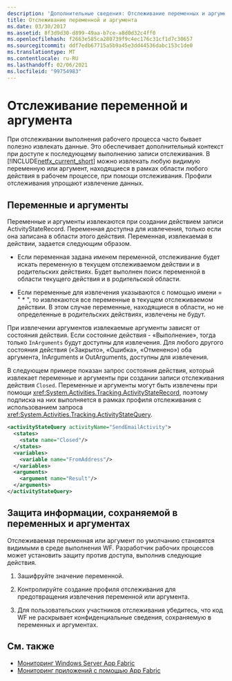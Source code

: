 ```yaml
---
description: 'Дополнительные сведения: Отслеживание переменных и аргументов'
title: Отслеживание переменной и аргумента
ms.date: 03/30/2017
ms.assetid: 8f3d9d30-d899-49aa-b7ce-a8d0d32c4ff0
ms.openlocfilehash: f2663e585ca280739f9c4ec176c31cf1d7c30657
ms.sourcegitcommit: ddf7edb67715a5b9a45e3dd44536dabc153c1de0
ms.translationtype: MT
ms.contentlocale: ru-RU
ms.lasthandoff: 02/06/2021
ms.locfileid: "99754983"
---
```

# <a name="variable-and-argument-tracking"></a>Отслеживание переменной и аргумента

При отслеживании выполнения рабочего процесса часто бывает полезно извлекать данные. Это обеспечивает дополнительный контекст при доступе к последующему выполнению записи отслеживания. В [!INCLUDE[netfx_current_short](../../../includes/netfx-current-short-md.md)] можно извлекать любую видимую переменную или аргумент, находящиеся в рамках области любого действия в рабочем процессе, при помощи отслеживания. Профили отслеживания упрощают извлечение данных.  
  
## <a name="variables-and-arguments"></a>Переменные и аргументы  

 Переменные и аргументы извлекаются при создании действием записи ActivityStateRecord.  Переменная доступна для извлечения, только если она записана в области этого действия. Переменная, извлекаемая в действии, задается следующим образом.  
  
- Если переменная задана именем переменной, отслеживание будет искать переменную в текущем отслеживаемом действии и в родительских действиях. Будет выполнен поиск переменной в области текущего действия и в родительской области.  
  
- Если переменные для извлечения указываются с помощью имени = " \* ", то извлекаются все переменные в текущем отслеживаемом действии. В этом случае переменные, находящиеся в области, но не определенные в родительских действиях, извлечены не будут.  
  
 При извлечении аргументов извлекаемые аргументы зависят от состояния действия. Если состояние действия - «Выполнение», тогда только `InArguments` будут доступны для извлечения. Для любого другого состояния действия («Закрыто», «Ошибка», «Отменено») оба аргумента, InArguments и OutArguments, доступны для извлечения.  
  
 В следующем примере показан запрос состояния действия, который извлекает переменные и аргументы при создании записи отслеживания действия `Closed`. Переменные и аргументы могут быть извлечены при помощи <xref:System.Activities.Tracking.ActivityStateRecord>, поэтому подписка на них выполняется в рамках профиля отслеживания с использованием запроса <xref:System.Activities.Tracking.ActivityStateQuery>.  
  
```xml  
<activityStateQuery activityName="SendEmailActivity">  
  <states>  
    <state name="Closed"/>  
  </states>  
  <variables>  
    <variable name="FromAddress"/>  
  </variables>  
  <arguments>  
    <argument name="Result"/>  
  </arguments>  
</activityStateQuery>  
```  
  
## <a name="protecting-information-stored-within-variables-and-arguments"></a>Защита информации, сохраняемой в переменных и аргументах  

 Отслеживаемая переменная или аргумент по умолчанию становятся видимыми в среде выполнения WF. Разработчик рабочих процессов может установить защиту против доступа, выполнив следующие действия.  
  
1. Зашифруйте значение переменной.  
  
2. Контролируйте создание профиля отслеживания для предотвращения извлечения переменной или аргумента.  
  
3. Для пользовательских участников отслеживания убедитесь, что код WF не раскрывает конфиденциальные сведения, сохраняемую в переменных и аргументах.  
  
## <a name="see-also"></a>См. также

- [Мониторинг Windows Server App Fabric](/previous-versions/appfabric/ee677251(v=azure.10))
- [Мониторинг приложений с помощью App Fabric](/previous-versions/appfabric/ee677276(v=azure.10))
